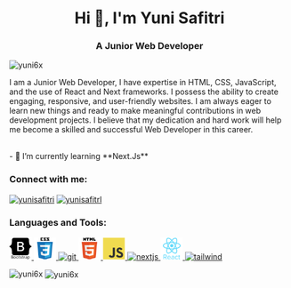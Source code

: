 <h1 align="center">Hi 👋, I'm Yuni Safitri</h1>
<h3 align="center">A Junior Web Developer</h3>

<p align="left"> <img src="https://komarev.com/ghpvc/?username=yuni6x&label=Profile%20views&color=0e75b6&style=flat" alt="yuni6x" /> </p>
<p>
  I am a Junior Web Developer, I have expertise in HTML, CSS, JavaScript, and the use of React and Next frameworks. I possess the ability to create engaging, responsive, and user-friendly websites. I am always eager to learn new things and ready to make meaningful contributions in web development projects. I believe that my dedication and hard work will help me become a skilled and successful Web Developer in this career.
</p>
<br />
- 🌱 I’m currently learning **Next.Js**

<h3 align="left">Connect with me:</h3>
<p align="left">
<a href="https://linkedin.com/in/yunisafitri" target="blank"><img align="center" src="https://raw.githubusercontent.com/rahuldkjain/github-profile-readme-generator/master/src/images/icons/Social/linked-in-alt.svg" alt="yunisafitri" height="30" width="40" /></a>
<a href="https://instagram.com/yunisafitrl" target="blank"><img align="center" src="https://raw.githubusercontent.com/rahuldkjain/github-profile-readme-generator/master/src/images/icons/Social/instagram.svg" alt="yunisafitrl" height="30" width="40" /></a>
</p>

<h3 align="left">Languages and Tools:</h3>
<p align="left"> <a href="https://getbootstrap.com" target="_blank" rel="noreferrer"> <img src="https://raw.githubusercontent.com/devicons/devicon/master/icons/bootstrap/bootstrap-plain-wordmark.svg" alt="bootstrap" width="40" height="40"/> </a> <a href="https://www.w3schools.com/css/" target="_blank" rel="noreferrer"> <img src="https://raw.githubusercontent.com/devicons/devicon/master/icons/css3/css3-original-wordmark.svg" alt="css3" width="40" height="40"/> </a> <a href="https://git-scm.com/" target="_blank" rel="noreferrer"> <img src="https://www.vectorlogo.zone/logos/git-scm/git-scm-icon.svg" alt="git" width="40" height="40"/> </a> <a href="https://www.w3.org/html/" target="_blank" rel="noreferrer"> <img src="https://raw.githubusercontent.com/devicons/devicon/master/icons/html5/html5-original-wordmark.svg" alt="html5" width="40" height="40"/> </a> <a href="https://developer.mozilla.org/en-US/docs/Web/JavaScript" target="_blank" rel="noreferrer"> <img src="https://raw.githubusercontent.com/devicons/devicon/master/icons/javascript/javascript-original.svg" alt="javascript" width="40" height="40"/> </a> <a href="https://nextjs.org/" target="_blank" rel="noreferrer"> <img src="https://cdn.worldvectorlogo.com/logos/nextjs-2.svg" alt="nextjs" width="40" height="40"/> </a> <a href="https://reactjs.org/" target="_blank" rel="noreferrer"> <img src="https://raw.githubusercontent.com/devicons/devicon/master/icons/react/react-original-wordmark.svg" alt="react" width="40" height="40"/> </a> <a href="https://tailwindcss.com/" target="_blank" rel="noreferrer"> <img src="https://www.vectorlogo.zone/logos/tailwindcss/tailwindcss-icon.svg" alt="tailwind" width="40" height="40"/> </a> </p>


<p><img align="left" src="https://github-readme-stats.vercel.app/api/top-langs?username=yuni6x&show_icons=true&locale=en&layout=compact" alt="yuni6x" /></p>

<p>&nbsp;<img align="center" src="https://github-readme-stats.vercel.app/api?username=yuni6x&show_icons=true&locale=en" alt="yuni6x" /></p>
